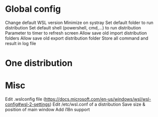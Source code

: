 # Global config

Change default WSL version
Minimize on systray
Set default folder to run distribution
Set default shell (powershell, cmd,...) to run distribution
Parameter to timer to refresh screen
Allow save old import distribution folders
Allow save old export distribution folder
Store all command and result in log file

# One distribution

# Misc

Edit <USER>\.wslconfig file (https://docs.microsoft.com/en-us/windows/wsl/wsl-config#wsl-2-settings)
Edit /etc/wsl.conf of a distribution
Save size & position of main window
Add i18n support
